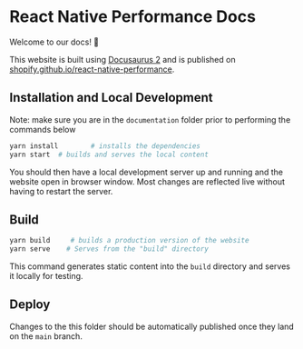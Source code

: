 # React Native Performance Docs

Welcome to our docs! 👋

This website is built using [Docusaurus 2](https://docusaurus.io/) and is published on [shopify.github.io/react-native-performance](https://shopify.github.io/react-native-performance).

## Installation and Local Development

Note: make sure you are in the `documentation` folder prior to performing the commands below

```bash
yarn install        # installs the dependencies
yarn start  # builds and serves the local content
```

You should then have a local development server up and running and the website open in browser window. Most changes are reflected live without having to restart the server.

## Build

```bash
yarn build     # builds a production version of the website
yarn serve    # Serves from the "build" directory
```

This command generates static content into the `build` directory and serves it locally for testing.

## Deploy

Changes to the this folder should be automatically published once they land on the `main` branch.

